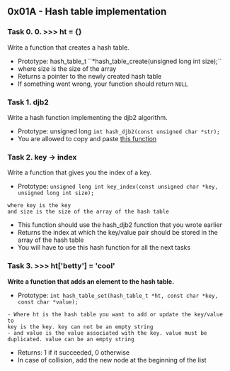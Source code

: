 ## 0x01A - Hash table implementation

### Task 0. 0. >>> ht = {}
Write a function that creates a hash table.
- Prototype: hash_table_t \``*hash_table_create(unsigned long int size);``
- where size is the size of the array
- Returns a pointer to the newly created hash table
- If something went wrong, your function should return ``NULL``

### Task 1. djb2
Write a hash function implementing the djb2 algorithm.
- Prototype: unsigned long ``int hash_djb2(const unsigned char *str);``
- You are allowed to copy and paste [this function](https://gist.github.com/papamuziko/7bb52dfbb859fdffc4bd0f95b76f71e8)

### Task 2. key -> index
Write a function that gives you the index of a key.
- Prototype: ``unsigned long int key_index(const unsigned char *key, unsigned long int size);``
```
where key is the key
and size is the size of the array of the hash table
```
- This function should use the hash_djb2 function that you wrote earlier
- Returns the index at which the key/value pair should be stored in the array of the hash table
- You will have to use this hash function for all the next tasks

### Task 3. >>> ht['betty'] = 'cool'
**Write a function that adds an element to the hash table.**
- Prototype: ``int hash_table_set(hash_table_t *ht, const char *key, const char *value);``
```
- Where ht is the hash table you want to add or update the key/value to
key is the key. key can not be an empty string
- and value is the value associated with the key. value must be duplicated. value can be an empty string
```
- Returns: 1 if it succeeded, 0 otherwise
- In case of collision, add the new node at the beginning of the list


















